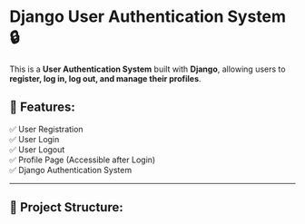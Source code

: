 # Django User Authentication System 🔒

This is a **User Authentication System** built with **Django**, allowing users to **register, log in, log out, and manage their profiles**. 

## 🚀 Features:
✅ User Registration  
✅ User Login  
✅ User Logout  
✅ Profile Page (Accessible after Login)  
✅ Django Authentication System  

---

## 📂 Project Structure:
